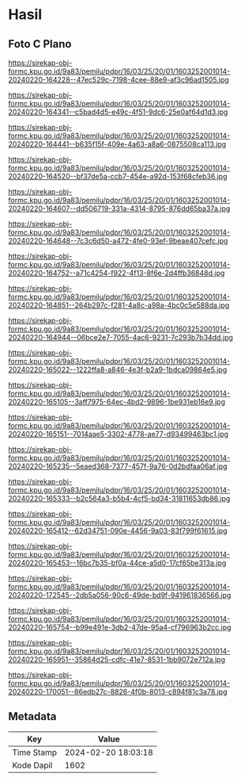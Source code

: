 # Hasil

## Foto C Plano

https://sirekap-obj-formc.kpu.go.id/9a83/pemilu/pdpr/16/03/25/20/01/1603252001014-20240220-164228--47ec529c-7198-4cee-88e9-af3c96ad1505.jpg

https://sirekap-obj-formc.kpu.go.id/9a83/pemilu/pdpr/16/03/25/20/01/1603252001014-20240220-164341--c5bad4d5-e49c-4f51-9dc6-25e0af64d1d3.jpg

https://sirekap-obj-formc.kpu.go.id/9a83/pemilu/pdpr/16/03/25/20/01/1603252001014-20240220-164441--b635f15f-409e-4a63-a8a6-0875508ca113.jpg

https://sirekap-obj-formc.kpu.go.id/9a83/pemilu/pdpr/16/03/25/20/01/1603252001014-20240220-164520--bf37de5a-ccb7-454e-a92d-153f68cfeb36.jpg

https://sirekap-obj-formc.kpu.go.id/9a83/pemilu/pdpr/16/03/25/20/01/1603252001014-20240220-164607--dd506719-331a-4314-8795-876dd65ba37a.jpg

https://sirekap-obj-formc.kpu.go.id/9a83/pemilu/pdpr/16/03/25/20/01/1603252001014-20240220-164648--7c3c6d50-a472-4fe0-93ef-9beae407cefc.jpg

https://sirekap-obj-formc.kpu.go.id/9a83/pemilu/pdpr/16/03/25/20/01/1603252001014-20240220-164752--a71c4254-f922-4f13-8f6e-2d4ffb36848d.jpg

https://sirekap-obj-formc.kpu.go.id/9a83/pemilu/pdpr/16/03/25/20/01/1603252001014-20240220-164851--264b297c-f281-4a8c-a98a-4bc0c5e588da.jpg

https://sirekap-obj-formc.kpu.go.id/9a83/pemilu/pdpr/16/03/25/20/01/1603252001014-20240220-164944--06bce2e7-7055-4ac6-9231-7c293b7b34dd.jpg

https://sirekap-obj-formc.kpu.go.id/9a83/pemilu/pdpr/16/03/25/20/01/1603252001014-20240220-165022--1222ffa8-a846-4e3f-b2a9-1bdca09864e5.jpg

https://sirekap-obj-formc.kpu.go.id/9a83/pemilu/pdpr/16/03/25/20/01/1603252001014-20240220-165105--3aff7975-64ec-4bd2-9896-1be931eb16e9.jpg

https://sirekap-obj-formc.kpu.go.id/9a83/pemilu/pdpr/16/03/25/20/01/1603252001014-20240220-165151--7014aae5-3302-4778-ae77-d93499463bc1.jpg

https://sirekap-obj-formc.kpu.go.id/9a83/pemilu/pdpr/16/03/25/20/01/1603252001014-20240220-165235--5eaed368-7377-457f-9a76-0d2bdfaa06af.jpg

https://sirekap-obj-formc.kpu.go.id/9a83/pemilu/pdpr/16/03/25/20/01/1603252001014-20240220-165333--b2c564a3-b5b4-4cf5-bd34-31811653db86.jpg

https://sirekap-obj-formc.kpu.go.id/9a83/pemilu/pdpr/16/03/25/20/01/1603252001014-20240220-165412--62d34751-090e-4456-9a03-83f799f61615.jpg

https://sirekap-obj-formc.kpu.go.id/9a83/pemilu/pdpr/16/03/25/20/01/1603252001014-20240220-165453--16bc7b35-bf0a-44ce-a5d0-17cf65be313a.jpg

https://sirekap-obj-formc.kpu.go.id/9a83/pemilu/pdpr/16/03/25/20/01/1603252001014-20240220-172545--2db5a056-90c6-49de-bd9f-941961836566.jpg

https://sirekap-obj-formc.kpu.go.id/9a83/pemilu/pdpr/16/03/25/20/01/1603252001014-20240220-165754--b99e491e-3db2-47de-95a4-cf796963b2cc.jpg

https://sirekap-obj-formc.kpu.go.id/9a83/pemilu/pdpr/16/03/25/20/01/1603252001014-20240220-165951--35864d25-cdfc-41e7-8531-1bb9072e712a.jpg

https://sirekap-obj-formc.kpu.go.id/9a83/pemilu/pdpr/16/03/25/20/01/1603252001014-20240220-170051--86edb27c-8826-4f0b-8013-c894f81c3a78.jpg


## Metadata

| Key        | Value               |
| ---------- | ------------------- |
| Time Stamp | 2024-02-20 18:03:18 |
| Kode Dapil | 1602                |



